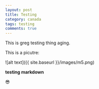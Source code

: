 ```yaml
---
layout: post
title: Testing
category: canada
tags: testing
comments: true
---
```


This is greg testing thing aging.  

This is a picutre:


![alt text]({{ site.baseurl }}/images/m5.png)

**testing markdown**

:sunglasses: